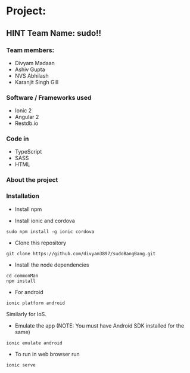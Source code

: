# Project:

## HINT Team Name: sudo!!

### Team members:
* Divyam Madaan  
* Ashiv Gupta  
* NVS Abhilash  
* Karanjit Singh Gill

### Software / Frameworks used
* Ionic 2
* Angular 2
* Restdb.io

### Code in
* TypeScript
* SASS
* HTML

### About the project

### Installation
* Install npm

* Install ionic and cordova

`sudo npm install -g ionic cordova`

* Clone this repository

`git clone https://github.com/divyam3897/sudoBangBang.git`

* Install the node dependencies

```
cd commonMan
npm install
```

* For android 

`ionic platform android`

Similarly for IoS.

* Emulate the app (NOTE: You must have Android SDK installed for the same)

`ionic emulate android` 
 
* To run in web browser run

`ionic serve`
